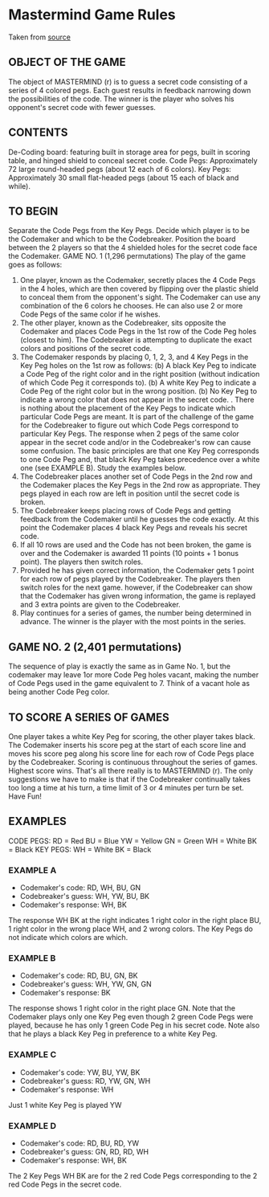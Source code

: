 # Mastermind Game Rules
Taken from [source](https://magisterrex.files.wordpress.com/2014/07/mastermindrules.pdf)

## OBJECT OF THE GAME
The object of MASTERMIND (r) is to guess a secret code consisting of a series of 4
colored pegs. Each guest results in feedback narrowing down the possibilities of the
code. The winner is the player who solves his opponent's secret code with fewer
guesses.

## CONTENTS
De-Coding board: featuring built in storage area for pegs, built in scoring table, and
hinged shield to conceal secret code.
Code Pegs: Approximately 72 large round-headed pegs (about 12 each of 6 colors).
Key Pegs: Approximately 30 small flat-headed pegs (about 15 each of black and while).

## TO BEGIN
Separate the Code Pegs from the Key Pegs. Decide which player is to be the
Codemaker and which to be the Codebreaker. Position the board between the 2 players
so that the 4 shielded holes for the secret code face the Codemaker.
GAME NO. 1 (1,296 permutations)
The play of the game goes as follows:
1) One player, known as the Codemaker, secretly places the 4 Code Pegs in the 4
holes, which are then covered by flipping over the plastic shield to conceal them from
the opponent's sight. The Codemaker can use any combination of the 6 colors he
chooses. He can also use 2 or more Code Pegs of the same color if he wishes.
2) The other player, known as the Codebreaker, sits opposite the Codemaker and
places Code Pegs in the 1st row of the Code Peg holes (closest to him). The
Codebreaker is attempting to duplicate the exact colors and positions of the secret
code.
3) The Codemaker responds by placing 0, 1, 2, 3, and 4 Key Pegs in the Key Peg holes
on the 1st row as follows:
(b) A black Key Peg to indicate a Code Peg of the right color and in the right position
(without indication of which Code Peg it corresponds to).
(b) A white Key Peg to indicate a Code Peg of the right color but in the wrong position.
(b) No Key Peg to indicate a wrong color that does not appear in the secret code.
.
There is nothing about the placement of the Key Pegs to indicate which particular Code
Pegs are meant. It is part of the challenge of the game for the Codebreaker to figure out
which Code Pegs correspond to particular Key Pegs. The response when 2 pegs of the
same color appear in the secret code and/or in the Codebreaker's row can cause some
confusion. The basic principles are that one Key Peg corresponds to one Code Peg
and, that black Key Peg takes precedence over a white one (see EXAMPLE B). Study
the examples below.
4) The Codebreaker places another set of Code Pegs in the 2nd row and the
Codemaker places the Key Pegs in the 2nd row as appropriate. They pegs played in
each row are left in position until the secret code is broken.
5) The Codebreaker keeps placing rows of Code Pegs and getting feedback from the
Codemaker until he guesses the code exactly. At this point the Codemaker places 4
black Key Pegs and reveals his secret code.
6) If all 10 rows are used and the Code has not been broken, the game is over and the
Codemaker is awarded 11 points (10 points + 1 bonus point). The players then switch
roles.
7) Provided he has given correct information, the Codemaker gets 1 point for each row
of pegs played by the Codebreaker. The players then switch roles for the next game.
however, if the Codebreaker can show that the Codemaker has given wrong
information, the game is replayed and 3 extra points are given to the Codebreaker.
8) Play continues for a series of games, the number being determined in advance. The
winner is the player with the most points in the series.

## GAME NO. 2 (2,401 permutations)
The sequence of play is exactly the same as in Game No. 1, but the codemaker may
leave 1or more Code Peg holes vacant, making the number of Code Pegs used in the
game equivalent to 7. Think of a vacant hole as being another Code Peg color.

## TO SCORE A SERIES OF GAMES
One player takes a white Key Peg for scoring, the other player takes black. The
Codemaker inserts his score peg at the start of each score line and moves his score
peg along his score line for each row of Code Pegs place by the Codebreaker. Scoring
is continuous throughout the series of games. Highest score wins.
That's all there really is to MASTERMIND (r).
The only suggestions we have to make is that if the Codebreaker continually takes too
long a time at his turn, a time limit of 3 or 4 minutes per turn be set. Have Fun!

## EXAMPLES

CODE PEGS:
RD = Red
BU = Blue
YW = Yellow
GN = Green
WH = White
BK = Black
KEY PEGS:
WH = White
BK = Black

### EXAMPLE A

* Codemaker's code:     RD, WH, BU, GN
* Codebreaker's guess:  WH, YW, BU, BK
* Codemaker's response: WH, BK

The response WH BK at the right indicates 1 right color in the right place BU, 1 right
color in the wrong place WH, and 2 wrong colors. The Key Pegs do not indicate which
colors are which.

### EXAMPLE B

* Codemaker's code:     RD, BU, GN, BK
* Codebreaker's guess:  WH, YW, GN, GN
* Codemaker's response: BK

The response shows 1 right color in the right place GN. Note that the Codemaker plays
only one Key Peg even though 2 green Code Pegs were played, because he has only 1
green Code Peg in his secret code. Note also that he plays a black Key Peg in
preference to a white Key Peg.

### EXAMPLE C

* Codemaker's code:     YW, BU, YW, BK
* Codebreaker's guess:  RD, YW, GN, WH
* Codemaker's response: WH

Just 1 white Key Peg is played YW

### EXAMPLE D

* Codemaker's code:     RD, BU, RD, YW
* Codebreaker's guess:  GN, RD, RD, WH
* Codemaker's response: WH, BK

The 2 Key Pegs WH BK are for the 2 red Code Pegs corresponding to the 2 red Code
Pegs in the secret code.

